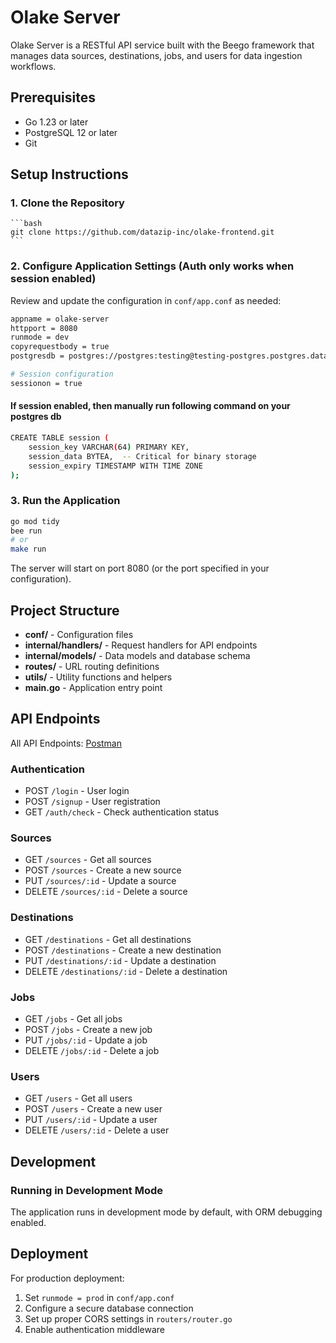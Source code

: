 # Olake Server
Olake Server is a RESTful API service built with the Beego framework that manages data sources, destinations, jobs, and users for data ingestion workflows.

## Prerequisites
- Go 1.23 or later
- PostgreSQL 12 or later
- Git

## Setup Instructions

### 1. Clone the Repository
    ```bash
    git clone https://github.com/datazip-inc/olake-frontend.git
    ```
### 2. Configure Application Settings (Auth only works when session enabled)

Review and update the configuration in `conf/app.conf` as needed:

```bash
appname = olake-server
httpport = 8080
runmode = dev
copyrequestbody = true
postgresdb = postgres://postgres:testing@testing-postgres.postgres.database.azure.com:5432/olakedb

# Session configuration
sessionon = true
```
#### If session enabled, then manually run following command on your postgres db
```bash
CREATE TABLE session (
    session_key VARCHAR(64) PRIMARY KEY,
    session_data BYTEA,  -- Critical for binary storage
    session_expiry TIMESTAMP WITH TIME ZONE
);
```
### 3. Run the Application

```bash
go mod tidy
bee run 
# or
make run
```

The server will start on port 8080 (or the port specified in your configuration).

## Project Structure

- **conf/** - Configuration files
- **internal/handlers/** - Request handlers for API endpoints
- **internal/models/** - Data models and database schema
- **routes/** - URL routing definitions
- **utils/** - Utility functions and helpers
- **main.go** - Application entry point

## API Endpoints
All API Endpoints: [Postman](https://solar-capsule-662043.postman.co/workspace/Olake-Server~ad9c900c-0376-42e2-adf2-e3137b92b325/collection/24907154-6eaf11b3-4e36-4ec3-a05a-3fa3720125ee?action=share&creator=24907154&active-environment=24907154-dcc91e95-6699-48cb-bbe0-e0e92b9800bd)
### Authentication

- POST `/login` - User login
- POST `/signup` - User registration
- GET `/auth/check` - Check authentication status

### Sources

- GET `/sources` - Get all sources
- POST `/sources` - Create a new source
- PUT `/sources/:id` - Update a source
- DELETE `/sources/:id` - Delete a source

### Destinations

- GET `/destinations` - Get all destinations
- POST `/destinations` - Create a new destination
- PUT `/destinations/:id` - Update a destination
- DELETE `/destinations/:id` - Delete a destination

### Jobs

- GET `/jobs` - Get all jobs
- POST `/jobs` - Create a new job
- PUT `/jobs/:id` - Update a job
- DELETE `/jobs/:id` - Delete a job

### Users

- GET `/users` - Get all users
- POST `/users` - Create a new user
- PUT `/users/:id` - Update a user
- DELETE `/users/:id` - Delete a user

## Development

### Running in Development Mode

The application runs in development mode by default, with ORM debugging enabled.

## Deployment

For production deployment:

1. Set `runmode = prod` in `conf/app.conf`
2. Configure a secure database connection
3. Set up proper CORS settings in `routers/router.go`
4. Enable authentication middleware

